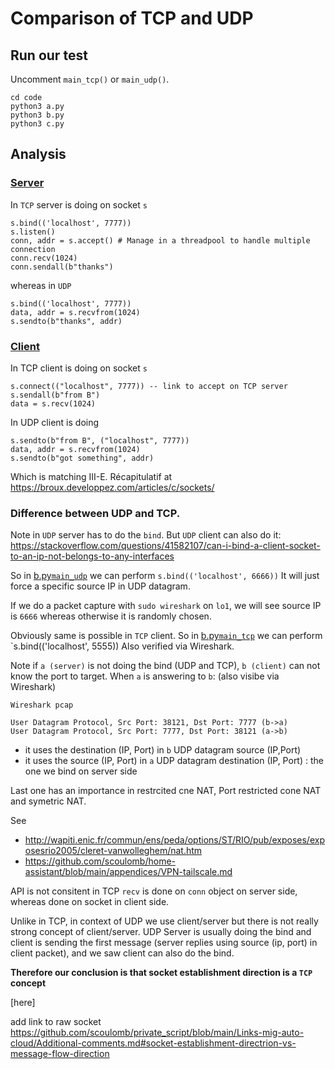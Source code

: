 # Comparison of TCP and UDP


## Run our test

Uncomment `main_tcp()` or `main_udp()`.

````
cd code
python3 a.py
python3 b.py
python3 c.py
````


<!-- https://stackoverflow.com/questions/19742345/what-is-the-format-for-date-parameter-of-git-commit -->

## Analysis


### [Server](a.py)

In `TCP` server is doing on socket `s`

````
s.bind(('localhost', 7777))
s.listen()
conn, addr = s.accept() # Manage in a threadpool to handle multiple connection
conn.recv(1024)
conn.sendall(b"thanks")
````


whereas in `UDP` 


````
s.bind(('localhost', 7777))
data, addr = s.recvfrom(1024)
s.sendto(b"thanks", addr)
````

### [Client](b.py)


In TCP client is doing on socket `s`

````
s.connect(("localhost", 7777)) -- link to accept on TCP server
s.sendall(b"from B")
data = s.recv(1024)          
````

In UDP client is doing

````
s.sendto(b"from B", ("localhost", 7777))
data, addr = s.recvfrom(1024)
s.sendto(b"got something", addr)
````

Which is matching III-E. Récapitulatif at https://broux.developpez.com/articles/c/sockets/

### Difference between UDP and TCP.

Note in `UDP` server has to do the `bind`.
But `UDP` client can also do it: https://stackoverflow.com/questions/41582107/can-i-bind-a-client-socket-to-an-ip-not-belongs-to-any-interfaces

So in [b.py`main_udp`](./code/b.py) we can perform `s.bind(('localhost', 6666))` 
It will just force a specific source IP in UDP datagram.

If we do a packet capture with `sudo wireshark` on `lo1`, we will see source IP is `6666` whereas otherwise it is randomly chosen.

Obviously same is possible in `TCP` client.
So in [b.py`main_tcp`](./code/b.py) we can perform `s.bind(('localhost', 5555))
Also verified via Wireshark.
 

Note if `a (server)` is not doing the bind (UDP and TCP),  `b (client)`  can not know the port to target.
When `a` is answering to `b`: (also visibe via Wireshark)
````
Wireshark pcap

User Datagram Protocol, Src Port: 38121, Dst Port: 7777 (b->a)
User Datagram Protocol, Src Port: 7777, Dst Port: 38121 (a->b)
````
- it uses the destination (IP, Port) in `b` UDP datagram source (IP,Port) 
- it uses the source (IP, Port) in `a` UDP datagram destination (IP, Port) : the one we bind on server side

Last one has an importance in restrcited cne NAT, Port restricted cone NAT and symetric NAT.

See
- http://wapiti.enic.fr/commun/ens/peda/options/ST/RIO/pub/exposes/exposesrio2005/cleret-vanwolleghem/nat.htm
- https://github.com/scoulomb/home-assistant/blob/main/appendices/VPN-tailscale.md


API is not consitent in TCP `recv` is done on `conn` object on server side, whereas done on socket in client side.


Unlike in TCP, in context of UDP we use client/server but there is not really strong concept of client/server.
UDP Server is usually doing the bind and client is sending the first message (server replies using  source (ip, port) in client packet), and we saw client can also do the bind. 

**Therefore our  conclusion is that socket establishment direction is a `TCP` concept**

[here]

add link to raw socket
https://github.com/scoulomb/private_script/blob/main/Links-mig-auto-cloud/Additional-comments.md#socket-establishment-directrion-vs-message-flow-direction
